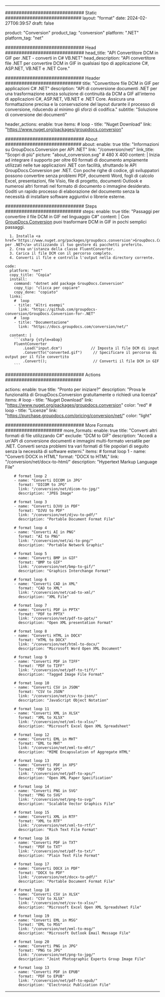  
---
############################# Static ############################
layout: "format"
date: 2024-02-27T06:39:57
draft: false

product: "Conversion"
product_tag: "conversion"
platform: ".NET"
platform_tag: "net"

############################# Head #############################
head_title: "API Convertitore DCM in GIF per .NET - converti in C# VB.NET"
head_description: "API convertitore file .NET per convertire DCM in GIF in qualsiasi tipo di applicazione C#, ASP.NET, VB.NET e .NET Core."

############################# Header ############################
title: "Convertitore file DCM in GIF per applicazioni C# .NET" 
description: "API di conversione documenti .NET per una trasformazione senza soluzione di continuità da DCM a GIF all'interno di applicazioni C#, ASP.NET, VB.NET e .NET Core. Assicura una formattazione precisa e la conservazione del layout durante il processo di conversione, riducendo al minimo gli sforzi di codifica." 
subtitle: "Soluzione di conversione dei documenti" 

header_actions:
  enable: true
  items:
    #  loop
    - title: "Nuget Download"
      link: "https://www.nuget.org/packages/groupdocs.conversion"


############################# About ############################
about:
    enable: true
    title: "Informazioni su GroupDocs.Conversion per API .NET"
    link: "/conversion/net/"
    link_title: "Scopri di più"
    picture: "about_conversion.svg" # 480 X 400
    content: |
      Inizia ad integrare il supporto per oltre 60 formati di documento ampiamente utilizzati nelle tue applicazioni .NET con facilità, sfruttando le API GroupDocs.Conversion per .NET. Con poche righe di codice, gli sviluppatori possono convertire senza problemi PDF, documenti Word, fogli di calcolo Excel, presentazioni, file Visio, file di progetto, documenti Outlook e numerosi altri formati nel formato di documento o immagine desiderato. Goditi un rapido processo di elaborazione del documento senza la necessità di installare software aggiuntivi o librerie esterne.


############################# Steps ############################
steps:
    enable: true
    title: "Passaggi per convertire il file DCM in GIF nel linguaggio C#" 
    content: |
      Con <a href='https://products.groupdocs.com/conversion/net/'>GroupDocs.Conversion</a> puoi trasformare DCM in GIF in pochi semplici passaggi.
      
      1. Installa <a href='https://www.nuget.org/packages/groupdocs.conversion'>GroupDocs.Conversion per .NET</a> utilizzando il tuo gestore di pacchetti preferito. 
      2. Crea un'istanza della classe FluentConverter.  
      3. Carica il file DCM con il percorso completo. 
      4. Converti il file e controlla l'output nella directory corrente. 
   
    code:
      platform: "net"
      copy_title: "Copia"
      install:
        command: "dotnet add package GroupDocs.Conversion"
        copy_tip: "clicca per copiare"
        copy_done: "copiato"
      links:
        #  loop
        - title: "Altri esempi"
          link: "https://github.com/groupdocs-conversion/GroupDocs.Conversion-for-.NET"
        #  loop
        - title: "Documentazione"
          link: "https://docs.groupdocs.com/conversion/net/"
          
      content: |
        ```csharp {style=abap}
        FluentConverter
            .Load("input.dcm")             // Imposta il file DCM di input
            .ConvertTo("converted.gif")     // Specificare il percorso di output per il file convertito
            .Convert();                     // Converti il file DCM in GIF        
        ```            

############################# Actions ############################

actions:
  enable: true
  title: "Pronto per iniziare?"
  description: "Prova le funzionalità di GroupDocs.Conversion gratuitamente o richiedi una licenza"
  items:
    #  loop
    - title: "Nuget Download"
      link: "https://www.nuget.org/packages/groupdocs.conversion"
      color: "red"
        #  loop
    - title: "Licenze"
      link: "https://purchase.groupdocs.com/pricing/conversion/net/"
      color: "light"


############################# More Formats #####################
more_formats:
    enable: true
    title: "Converti altri formati di file utilizzando C#"
    exclude: "DCM to GIF"
    description: "Accedi a un'API di conversione documenti e immagini multi-formato versatile per .NET. Converti senza problemi tra vari formati di file popolari di seguito senza la necessità di software esterni."
    items: 
        # format loop 1
        - name: "Converti DOCX in HTML"
          format: "DOCX to HTML"
          link: "/conversion/net/docx-to-html/"
          description: "Hypertext Markup Language File" 

        # format loop 2
        - name: "Converti DICOM in JPG" 
          format: "DICOM to JPG"
          link: "/conversion/net/dicom-to-jpg/"
          description: "JPEG Image" 

        # format loop 3
        - name: "Converti DJVU in PDF"
          format: "DJVU to PDF"
          link: "/conversion/net/djvu-to-pdf/"
          description: "Portable Document Format File" 

        # format loop 4
        - name: "Converti AI in PNG"
          format: "AI to PNG"
          link: "/conversion/net/ai-to-png/"
          description: "Portable Network Graphic" 

        # format loop 5
        - name: "Converti BMP in GIF"
          format: "BMP to GIF"
          link: "/conversion/net/bmp-to-gif/"
          description: "Graphics Interchange Format"

        # format loop 6
        - name: "Converti CAD in XML"
          format: "CAD to XML"
          link: "/conversion/net/cad-to-xml/"
          description: "XML File"

        # format loop 7
        - name: "Converti PDF in PPTX"
          format: "PDF to PPTX"
          link: "/conversion/net/pdf-to-pptx/"
          description: "Open XML presentation Format"

        # format loop 8
        - name: "Converti HTML in DOCX"
          format: "HTML to DOCX"
          link: "/conversion/net/html-to-docx/"
          description: "Microsoft Word Open XML Document"

        # format loop 9
        - name: "Converti PDF in TIFF"
          format: "PDF to TIFF"
          link: "/conversion/net/pdf-to-tiff/"
          description: "Tagged Image File Format" 

        # format loop 10
        - name: "Converti CSV in JSON" 
          format: "CSV to JSON"
          link: "/conversion/net/csv-to-json/"
          description: "JavaScript Object Notation" 

        # format loop 11
        - name: "Converti XML in XLSX" 
          format: "XML to XLSX"
          link: "/conversion/net/xml-to-xlsx/"
          description: "Microsoft Excel Open XML Spreadsheet"  
          
        # format loop 12
        - name: "Converti EML in MHT"
          format: "EML to MHT"
          link: "/conversion/net/eml-to-mht/"
          description: "MIME Encapsulation of Aggregate HTML"  
              
        # format loop 13
        - name: "Converti PDF in XPS"
          format: "PDF to XPS"
          link: "/conversion/net/pdf-to-xps/"
          description: "Open XML Paper Specification" 
          
        # format loop 14
        - name: "Converti PNG in SVG"
          format: "PNG to SVG"
          link: "/conversion/net/png-to-svg/"
          description: "Scalable Vector Graphics File" 
          
        # format loop 15
        - name: "Converti XML in RTF"
          format: "XML to RTF"
          link: "/conversion/net/xml-to-rtf/"
          description: "Rich Text File Format"
          
        # format loop 16
        - name: "Converti PDF in TXT"
          format: "PDF to TXT"
          link: "/conversion/net/pdf-to-txt/"
          description: "Plain Text File Format"              
        
        # format loop 17
        - name: "Converti DOCX in PDF"
          format: "DOCX to PDF"
          link: "/conversion/net/docx-to-pdf/"
          description: "Portable Document Format File"
 
        # format loop 18
        - name: "Converti CSV in XLSX"
          format: "CSV to XLSX"
          link: "/conversion/net/csv-to-xlsx/"
          description: "Microsoft Excel Open XML Spreadsheet File"
 
        # format loop 19
        - name: "Converti EML in MSG"
          format: "EML to MSG"
          link: "/conversion/net/eml-to-msg/"
          description: "Microsoft Outlook Email Message File"

        # format loop 20
        - name: "Converti PNG in JPG"
          format: "PNG to JPG"
          link: "/conversion/net/png-to-jpg/"
          description: "Joint Photographic Experts Group Image File"

        # format loop 13
        - name: "Converti PDF in EPUB"
          format: "PDF to EPUB"
          link: "/conversion/net/pdf-to-epub/"
          description: "Electronic Publication File"

---
